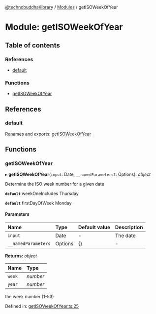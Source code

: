 [@technobuddha/library](../..) / [Modules](../Modules.md) / getISOWeekOfYear

# Module: getISOWeekOfYear

## Table of contents

### References

- [default](getisoweekofyear.md#default)

### Functions

- [getISOWeekOfYear](getisoweekofyear.md#getisoweekofyear)

## References

### default

Renames and exports: [getISOWeekOfYear](getisoweekofyear.md#getisoweekofyear)

## Functions

### getISOWeekOfYear

▸ **getISOWeekOfYear**(`input`: Date, `__namedParameters?`: Options): *object*

Determine the ISO week number for a given date

**`default`** weekOneIncludes Thursday

**`default`** firstDayOfWeek Monday

#### Parameters

| Name | Type | Default value | Description |
| :------ | :------ | :------ | :------ |
| `input` | Date | - | The date |
| `__namedParameters` | Options | {} | - |

**Returns:** *object*

| Name | Type |
| :------ | :------ |
| `week` | *number* |
| `year` | *number* |

the week number (1-53)

Defined in: [getISOWeekOfYear.ts:25](../../src/getISOWeekOfYear.ts#L25)
